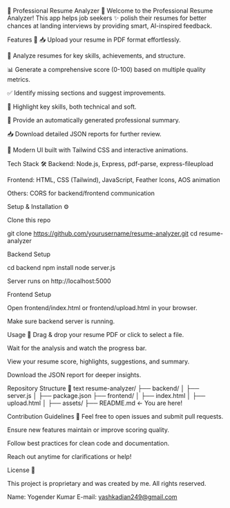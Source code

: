 📄 Professional Resume Analyzer 🚀
Welcome to the Professional Resume Analyzer! This app helps job seekers ✨ polish their resumes for better chances at landing interviews by providing smart, AI-inspired feedback.

Features 🌟
📥 Upload your resume in PDF format effortlessly.

🧠 Analyze resumes for key skills, achievements, and structure.

📊 Generate a comprehensive score (0-100) based on multiple quality metrics.

✅ Identify missing sections and suggest improvements.

🎯 Highlight key skills, both technical and soft.

📝 Provide an automatically generated professional summary.

📥 Download detailed JSON reports for further review.

🎨 Modern UI built with Tailwind CSS and interactive animations.

Tech Stack 🛠️
Backend: Node.js, Express, pdf-parse, express-fileupload

Frontend: HTML, CSS (Tailwind), JavaScript, Feather Icons, AOS animation

Others: CORS for backend/frontend communication

Setup & Installation ⚙️

Clone this repo

git clone https://github.com/yourusername/resume-analyzer.git
cd resume-analyzer

Backend Setup

cd backend
npm install
node server.js

Server runs on http://localhost:5000

Frontend Setup

Open frontend/index.html or frontend/upload.html in your browser.

Make sure backend server is running.

Usage 🚀
Drag & drop your resume PDF or click to select a file.

Wait for the analysis and watch the progress bar.

View your resume score, highlights, suggestions, and summary.

Download the JSON report for deeper insights.

Repository Structure 📂
text
resume-analyzer/
├── backend/
│   ├── server.js
│   ├── package.json
├── frontend/
│   ├── index.html
│   ├── upload.html
│   ├── assets/
├── README.md  ← You are here!

Contribution Guidelines 🤝
Feel free to open issues and submit pull requests.

Ensure new features maintain or improve scoring quality.

Follow best practices for clean code and documentation.

Reach out anytime for clarifications or help!

License 📝

This project is proprietary and was created by me. All rights reserved.

Name: Yogender Kumar
E-mail: yashkadian249@gmail.com
